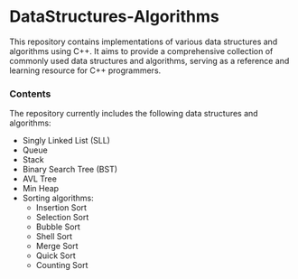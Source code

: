 # DataStructures-Algorithms
This repository contains implementations of various data structures and algorithms using C++. It aims to provide a comprehensive collection of commonly used data structures and algorithms, serving as a reference and learning resource for C++ programmers.

### Contents
The repository currently includes the following data structures and algorithms:

- Singly Linked List (SLL)
- Queue
- Stack
- Binary Search Tree (BST)
- AVL Tree
- Min Heap
- Sorting algorithms:
  * Insertion Sort
  * Selection Sort
  * Bubble Sort
  * Shell Sort
  * Merge Sort
  * Quick Sort
  * Counting Sort